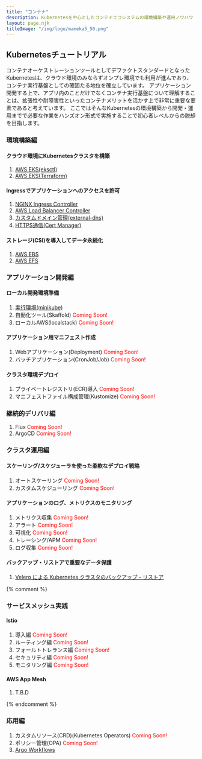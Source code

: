 ```yaml
---
title: "コンテナ"
description: Kubernetesを中心としたコンテナエコシステムの環境構築や運用ノウハウ
layout: page.njk
titleImage: "/img/logo/mameka5_50.png"
---
```


## Kubernetesチュートリアル
コンテナオーケストレーションツールとしてデファクトスタンダードとなったKubernetesは、クラウド環境のみならずオンプレ環境でも利用が進んでおり、コンテナ実行基盤としての確固たる地位を確立しています。
アプリケーション開発する上で、アプリ内のことだけでなくコンテナ実行基盤について理解することは、拡張性や耐障害性といったコンテナメリットを活かす上で非常に重要な要素であると考えています。
ここではそんなKubernetesの環境構築から開発・運用までで必要な作業をハンズオン形式で実施することで初心者レベルからの脱却を目指します。

### 環境構築編
#### クラウド環境にKubernetesクラスタを構築
1. [AWS EKS(eksctl)](/containers/k8s/tutorial/infra/aws-eks-eksctl)
2. [AWS EKS(Terraform)](/containers/k8s/tutorial/infra/aws-eks-terraform)

#### Ingressでアプリケーションへのアクセスを許可
1. [NGINX Ingress Controller](/containers/k8s/tutorial/ingress/ingress-nginx)
2. [AWS Load Balancer Controller](/containers/k8s/tutorial/ingress/ingress-aws)
3. [カスタムドメイン管理(external-dns)](/containers/k8s/tutorial/ingress/external-dns)
4. [HTTPS通信(Cert Manager)](/containers/k8s/tutorial/ingress/https)

#### ストレージ(CSI)を導入してデータ永続化
1. [AWS EBS](/containers/k8s/tutorial/storage/ebs)
2. [AWS EFS](/containers/k8s/tutorial/storage/efs)

### アプリケーション開発編
#### ローカル開発環境準備
1. [実行環境(minikube)](/containers/k8s/tutorial/app/minikube)
2. 自動化ツール(Skaffold) <span style="color:red">Coming Soon!</span>
3. ローカルAWS(localstack) <span style="color:red">Coming Soon!</span>

#### アプリケーション用マニフェスト作成
1. Webアプリケーション(Deployment) <span style="color:red">Coming Soon!</span>
2. バッチアプリケーション(CronJob/Job) <span style="color:red">Coming Soon!</span>

#### クラスタ環境デプロイ
1. プライベートレジストリ(ECR)導入 <span style="color:red">Coming Soon!</span>
2. マニフェストファイル構成管理(Kustomize) <span style="color:red">Coming Soon!</span>

### 継続的デリバリ編
1. Flux <span style="color:red">Coming Soon!</span>
2. ArgoCD <span style="color:red">Coming Soon!</span>

### クラスタ運用編
#### スケーリング/スケジューラを使った柔軟なデプロイ戦略
1. オートスケーリング <span style="color:red">Coming Soon!</span>
2. カスタムスケジューリング <span style="color:red">Coming Soon!</span>

#### アプリケーションのログ、メトリクスのモニタリング
1. メトリクス収集 <span style="color:red">Coming Soon!</span>
2. アラート <span style="color:red">Coming Soon!</span>
3. 可視化 <span style="color:red">Coming Soon!</span>
4. トレーシング/APM <span style="color:red">Coming Soon!</span>
5. ログ収集 <span style="color:red">Coming Soon!</span>

#### バックアップ・リストアで重要なデータ保護
1. [Velero による Kubernetes クラスタのバックアップ・リストア](/containers/k8s/tutorial/ops/velero-backup)

{% comment %}
### サービスメッシュ実践
#### Istio
1. 導入編 <span style="color:red">Coming Soon!</span>
1. ルーティング編 <span style="color:red">Coming Soon!</span>
1. フォールトトレランス編 <span style="color:red">Coming Soon!</span>
1. セキュリティ編 <span style="color:red">Coming Soon!</span>
1. モニタリング編 <span style="color:red">Coming Soon!</span>

#### AWS App Mesh
1. T.B.D

{% endcomment %}

### 応用編
1. カスタムリソース(CRD)(Kubernetes Operators) <span style="color:red">Coming Soon!</span>
1. ポリシー管理(OPA) <span style="color:red">Coming Soon!</span>
1. [Argo Workflows](/containers/k8s/tutorial/advanced/argo-workflows)
